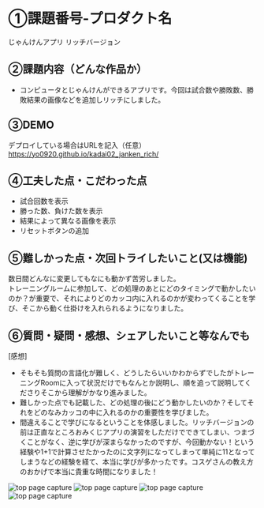 # ①課題番号-プロダクト名

じゃんけんアプリ リッチバージョン

## ②課題内容（どんな作品か）

- コンピュータとじゃんけんができるアプリです。今回は試合数や勝敗数、勝敗結果の画像などを追加しリッチにしました。

## ③DEMO

デプロイしている場合はURLを記入（任意）
https://yo0920.github.io/kadai02_janken_rich/

## ④工夫した点・こだわった点

- 試合回数を表示
- 勝った数、負けた数を表示
- 結果によって異なる画像を表示
- リセットボタンの追加

## ⑤難しかった点・次回トライしたいこと(又は機能)

数日間どんなに変更してもなにも動かず苦労しました。<br>
トレーニングルームに参加して、どの処理のあとにどのタイミングで動かしたいのか？が重要で、それによりどのカッコ内に入れるのかが変わってくることを学び、そこから動く仕掛けを入れられるようになりました。

## ⑥質問・疑問・感想、シェアしたいこと等なんでも

[感想]
- そもそも質問の言語化が難しく、どうしたらいいかわからずでしたがトレーニングRoomに入って状況だけでもなんとか説明し、順を追って説明してくださりそこから理解がかなり進みました。
- 難しかった点でも記載した、どの処理の後にどう動かしたいのか？そしてそれをどのなみカッコの中に入れるのかの重要性を学びました。
- 間違えることで学びになるということを体感しました。リッチバージョンの前は正直なところおみくじアプリの演習をしただけでできてしまい、つまづくことがなく、逆に学びが深まらなかったのですが、今回動かない！という経験や1+1で計算させたかったのに文字列になってしまって単純に11となってしまうなどの経験を経て、本当に学びが多かったです。コスゲさんの教え方のおかげで本当に貴重な時間になりました！

![top page capture](./img/janken_rich.01.png)
![top page capture](./img/janken_rich.02.png)
![top page capture](./img/janken_rich.03.png)
![top page capture](./img/janken_rich.04.png)